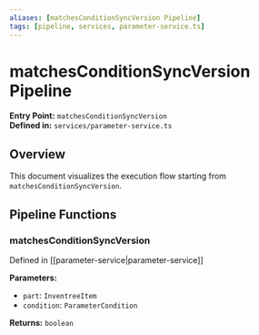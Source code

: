 ```yaml
---
aliases: [matchesConditionSyncVersion Pipeline]
tags: [pipeline, services, parameter-service.ts]
---
```


# matchesConditionSyncVersion Pipeline

**Entry Point:** `matchesConditionSyncVersion`  
**Defined in:** `services/parameter-service.ts`  

## Overview

This document visualizes the execution flow starting from `matchesConditionSyncVersion`.

## Pipeline Functions

### matchesConditionSyncVersion

Defined in [[parameter-service|parameter-service]]

**Parameters:**

- `part`: `InventreeItem`
- `condition`: `ParameterCondition`

**Returns:** `boolean`

